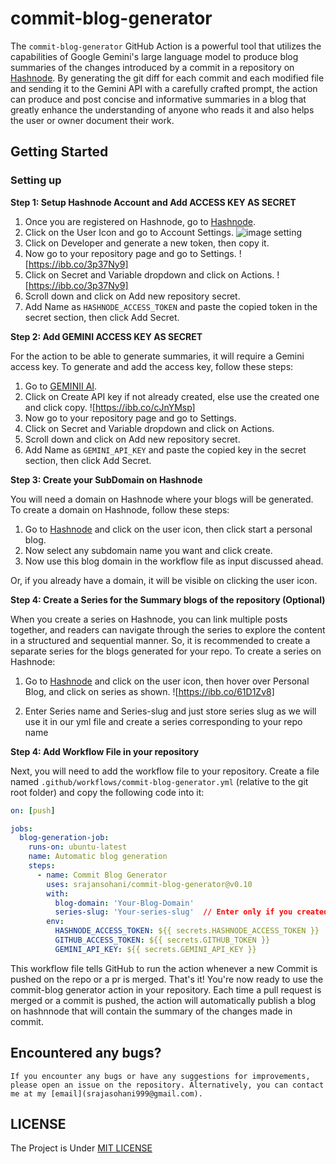 # commit-blog-generator

The `commit-blog-generator` GitHub Action is a powerful tool that utilizes the capabilities of Google Gemini's large language model to produce blog summaries of the changes introduced by a commit in a repository on [Hashnode](https://hashnode.com/). By generating the git diff for each commit and each modified file and sending it to the Gemini API with a carefully crafted prompt, the action can produce and post concise and informative summaries in a blog that greatly enhance the understanding of anyone who reads it and also helps the user or owner document their work.

## Getting Started

### Setting up

**Step 1: Setup Hashnode Account and Add ACCESS KEY AS SECRET**

1. Once you are registered on Hashnode, go to [Hashnode](https://hashnode.com).
2. Click on the User Icon and go to Account Settings.
   ![image setting](https://ibb.co/xCtN8Tq)
3. Click on Developer and generate a new token, then copy it.
4. Now go to your repository page and go to Settings.
   ![https://ibb.co/3p37Ny9]
5. Click on Secret and Variable dropdown and click on Actions.
   ![https://ibb.co/3p37Ny9]
6. Scroll down and click on Add new repository secret.
7. Add Name as `HASHNODE_ACCESS_TOKEN` and paste the copied token in the secret section, then click Add Secret.

**Step 2: Add GEMINI ACCESS KEY AS SECRET**

For the action to be able to generate summaries, it will require a Gemini access key. To generate and add the access key, follow these steps:

1. Go to [GEMINII AI](https://makersuite.google.com/app/apikey).
2. Click on Create API key if not already created, else use the created one and click copy.
   ![https://ibb.co/cJnYMsp]
3. Now go to your repository page and go to Settings.
4. Click on Secret and Variable dropdown and click on Actions.
5. Scroll down and click on Add new repository secret.
6. Add Name as `GEMINI_API_KEY` and paste the copied key in the secret section, then click Add Secret.

**Step 3: Create your SubDomain on Hashnode**

You will need a domain on Hashnode where your blogs will be generated. To create a domain on Hashnode, follow these steps:

1. Go to [Hashnode](https://hashnode.com/) and click on the user icon, then click start a personal blog.
2. Now select any subdomain name you want and click create.
3. Now use this blog domain in the workflow file as input discussed ahead.

Or, if you already have a domain, it will be visible on clicking the user icon.

**Step 4: Create a Series for the Summary blogs of the repository (Optional)**

When you create a series on Hashnode, you can link multiple posts together, and readers can navigate through the series to explore the content in a structured and sequential manner. So, it is recommended to create a separate series for the blogs generated for your repo. To create a series on Hashnode:

1. Go to [Hashnode](https://hashnode.com/) and click on the user icon, then hover over Personal Blog, and click on series as shown.
   ![https://ibb.co/61D1Zv8]

2. Enter Series name and Series-slug and just store series slug as we will use it in our yml file and create a series corresponding to your repo name


**Step 4: Add Workflow File in your repository**

Next, you will need to add the workflow file to your repository. Create a file named `.github/workflows/commit-blog-generator.yml` (relative to the git root folder) and copy the following code into it:

```yaml
on: [push]

jobs:
  blog-generation-job:
    runs-on: ubuntu-latest
    name: Automatic blog generation
    steps:
      - name: Commit Blog Generator
        uses: srajansohani/commit-blog-generator@v0.10
        with:
          blog-domain: 'Your-Blog-Domain'
          series-slug: 'Your-series-slug'  // Enter only if you created a series else remove this line
        env:
          HASHNODE_ACCESS_TOKEN: ${{ secrets.HASHNODE_ACCESS_TOKEN }}
          GITHUB_ACCESS_TOKEN: ${{ secrets.GITHUB_TOKEN }}
          GEMINI_API_KEY: ${{ secrets.GEMINI_API_KEY }}
```

 This workflow file tells GitHub to run the action whenever a new Commit is pushed on the repo or a pr is merged.
    That's it! You're now ready to use the commit-blog generator action in your repository. Each time a pull request is merged or a commit is pushed, the action will automatically publish a blog on hashnnode that will contain the  summary of the changes made in commit.


## Encountered any bugs?

    If you encounter any bugs or have any suggestions for improvements, please open an issue on the repository. Alternatively, you can contact me at my [email](srajasohani999@gmail.com).

## LICENSE

The Project is Under [MIT LICENSE](https://github.com/srajansohani/commit-blog-generator?tab=MIT-1-ov-file)


